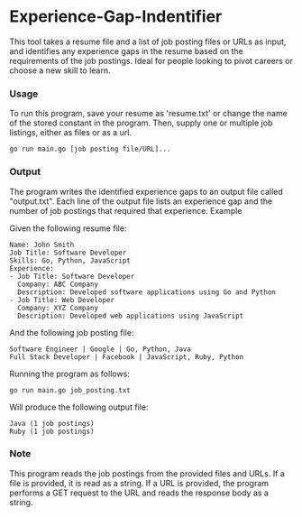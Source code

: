 # Experience-Gap-Indentifier
This tool takes a resume file and a list of job posting files or URLs as input, and identifies any experience gaps in the resume based on the requirements of the job postings. Ideal for people looking to pivot careers or choose a new skill to learn.

### Usage
To run this program, save your resume as 'resume.txt' or change the name of the stored constant in the program. Then, supply one or multiple job listings, either as files or as a url.
```
go run main.go [job posting file/URL]...
```

### Output

The program writes the identified experience gaps to an output file called "output.txt". Each line of the output file lists an experience gap and the number of job postings that required that experience.
Example

Given the following resume file:
```
Name: John Smith
Job Title: Software Developer
Skills: Go, Python, JavaScript
Experience:
- Job Title: Software Developer
  Company: ABC Company
  Description: Developed software applications using Go and Python
- Job Title: Web Developer
  Company: XYZ Company
  Description: Developed web applications using JavaScript
```
And the following job posting file:
```
Software Engineer | Google | Go, Python, Java
Full Stack Developer | Facebook | JavaScript, Ruby, Python
```
Running the program as follows:
```
go run main.go job_posting.txt
```
Will produce the following output file:
```
Java (1 job postings)
Ruby (1 job postings)
```
### Note

This program reads the job postings from the provided files and URLs. If a file is provided, it is read as a string. If a URL is provided, the program performs a GET request to the URL and reads the response body as a string.
